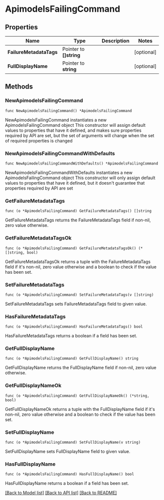 # ApimodelsFailingCommand

## Properties

Name | Type | Description | Notes
------------ | ------------- | ------------- | -------------
**FailureMetadataTags** | Pointer to **[]string** |  | [optional] 
**FullDisplayName** | Pointer to **string** |  | [optional] 

## Methods

### NewApimodelsFailingCommand

`func NewApimodelsFailingCommand() *ApimodelsFailingCommand`

NewApimodelsFailingCommand instantiates a new ApimodelsFailingCommand object
This constructor will assign default values to properties that have it defined,
and makes sure properties required by API are set, but the set of arguments
will change when the set of required properties is changed

### NewApimodelsFailingCommandWithDefaults

`func NewApimodelsFailingCommandWithDefaults() *ApimodelsFailingCommand`

NewApimodelsFailingCommandWithDefaults instantiates a new ApimodelsFailingCommand object
This constructor will only assign default values to properties that have it defined,
but it doesn't guarantee that properties required by API are set

### GetFailureMetadataTags

`func (o *ApimodelsFailingCommand) GetFailureMetadataTags() []string`

GetFailureMetadataTags returns the FailureMetadataTags field if non-nil, zero value otherwise.

### GetFailureMetadataTagsOk

`func (o *ApimodelsFailingCommand) GetFailureMetadataTagsOk() (*[]string, bool)`

GetFailureMetadataTagsOk returns a tuple with the FailureMetadataTags field if it's non-nil, zero value otherwise
and a boolean to check if the value has been set.

### SetFailureMetadataTags

`func (o *ApimodelsFailingCommand) SetFailureMetadataTags(v []string)`

SetFailureMetadataTags sets FailureMetadataTags field to given value.

### HasFailureMetadataTags

`func (o *ApimodelsFailingCommand) HasFailureMetadataTags() bool`

HasFailureMetadataTags returns a boolean if a field has been set.

### GetFullDisplayName

`func (o *ApimodelsFailingCommand) GetFullDisplayName() string`

GetFullDisplayName returns the FullDisplayName field if non-nil, zero value otherwise.

### GetFullDisplayNameOk

`func (o *ApimodelsFailingCommand) GetFullDisplayNameOk() (*string, bool)`

GetFullDisplayNameOk returns a tuple with the FullDisplayName field if it's non-nil, zero value otherwise
and a boolean to check if the value has been set.

### SetFullDisplayName

`func (o *ApimodelsFailingCommand) SetFullDisplayName(v string)`

SetFullDisplayName sets FullDisplayName field to given value.

### HasFullDisplayName

`func (o *ApimodelsFailingCommand) HasFullDisplayName() bool`

HasFullDisplayName returns a boolean if a field has been set.


[[Back to Model list]](../README.md#documentation-for-models) [[Back to API list]](../README.md#documentation-for-api-endpoints) [[Back to README]](../README.md)


